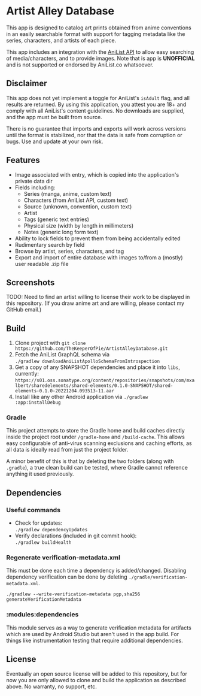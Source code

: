 # Artist Alley Database

This app is designed to catalog art prints obtained from anime conventions in an easily searchable
format with support for tagging metadata like the series, characters, and artists of each piece.

This app includes an integration with the
[AniList API](https://anilist.gitbook.io/anilist-apiv2-docs/) to allow easy searching of
media/characters, and to provide images. Note that is app is **UNOFFICIAL** and is not supported or
endorsed by AniList.co whatsoever.

## Disclaimer

This app does not yet implement a toggle for AniList's `isAdult` flag, and all results are returned.
By using this application, you attest you are 18+ and comply with all AniList's content guidelines.
No downloads are supplied, and the app must be built from source.

There is no guarantee that imports and exports will work across versions until the format is
stabilized, nor that the data is safe from corruption or bugs. Use and update at your own risk.

## Features

- Image associated with entry, which is copied into the application's private data dir
- Fields including:
  - Series (manga, anime, custom text)
  - Characters (from AniList API, custom text)
  - Source (unknown, convention, custom text)
  - Artist
  - Tags (generic text entries)
  - Physical size (width by length in millimeters)
  - Notes (generic long form text)
- Ability to lock fields to prevent them from being accidentally edited
- Rudimentary search by field
- Browse by artist, series, characters, and tag
- Export and import of entire database with images to/from a (mostly) user readable .zip file

## Screenshots

TODO: Need to find an artist willing to license their work to be displayed in this repository.
(If you draw anime art and are willing, please contact my GitHub email.)

## Build

1. Clone project with `git clone https://github.com/TheKeeperOfPie/ArtistAlleyDatabase.git`
2. Fetch the AniList GraphQL schema via  
   `./gradlew downloadAniListApolloSchemaFromIntrospection`
3. Get a copy of any SNAPSHOT dependencies and place it into `libs`, currently:
   ```https://s01.oss.sonatype.org/content/repositories/snapshots/com/mxalbert/sharedelements/shared-elements/0.1.0-SNAPSHOT/shared-elements-0.1.0-20221204.093513-11.aar```
4. Install like any other Android application via `./gradlew :app:installDebug`

### Gradle

This project attempts to store the Gradle home and build caches directly inside the project root
under `/gradle-home` and `/build-cache`. This allows easy configurable of anti-virus scanning
exclusions and caching efforts, as all data is ideally read from just the project folder.

A minor benefit of this is that by deleting the two folders (along with `.gradle`), a true clean
build can be tested, where Gradle cannot reference anything it used previously.

## Dependencies

### Useful commands

- Check for updates:  
  `./gradlew dependencyUpdates`
- Verify declarations (included in git commit hook):  
  `./gradlew buildHealth`

### Regenerate verification-metadata.xml

This must be done each time a dependency is added/changed. Disabling dependency verification can be
done by deleting `./gradle/verification-metadata.xml`.

`./gradlew --write-verification-metadata pgp,sha256 generateVerificationMetadata`

### :modules:dependencies

This module serves as a way to generate verification metadata for artifacts which are used by
Android Studio but aren't used in the app build. For things like instrumentation testing that
require additional dependencies.

## License

Eventually an open source license will be added to this repository, but for now you are only allowed
to clone and build the application as described above. No warranty, no support, etc.
